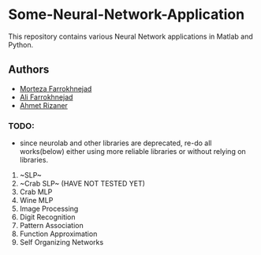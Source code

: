 # Some-Neural-Network-Application
This repository contains various Neural Network applications in Matlab and Python.



## Authors

- [Morteza Farrokhnejad](https://github.com/IAmFarrokhnejad)
- [Ali Farrokhnejad](https://www.github.com/afr0011)
- [Ahmet Rizaner](https://github.com/rizaner)


### TODO:
- since neurolab and other libraries are deprecated, re-do all works(below) either using more reliable libraries or without relying on libraries.
1. ~SLP~
2. ~Crab SLP~ (HAVE NOT TESTED YET)
3. Crab MLP
4. Wine MLP
5. Image Processing 
6. Digit Recognition
7. Pattern Association
8. Function Approximation
9. Self Organizing Networks